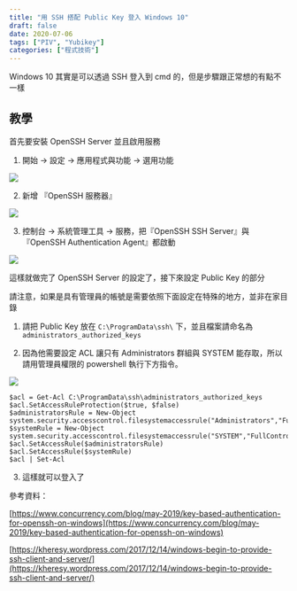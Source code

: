 ```yaml
---
title: "用 SSH 搭配 Public Key 登入 Windows 10"
draft: false
date: 2020-07-06
tags: ["PIV", "Yubikey"]
categories: ["程式技術"]
---
```


Windows 10 其實是可以透過 SSH 登入到 cmd 的，但是步驟跟正常想的有點不一樣

<!--more-->



## 教學

首先要安裝 OpenSSH Server 並且啟用服務

1. 開始 -> 設定 -> 應用程式與功能 -> 選用功能

![](https://hiy.tw/coding/win10_ssh/1.jpeg)

2. 新增 『OpenSSH 服務器』

![](https://hiy.tw/coding/win10_ssh/2.jpeg)

3. 控制台 -> 系統管理工具 -> 服務，把『OpenSSH SSH Server』與『OpenSSH Authentication Agent』都啟動

![](https://hiy.tw/coding/win10_ssh/3.jpeg)

這樣就做完了 OpenSSH Server 的設定了，接下來設定 Public Key 的部分

請注意，如果是具有管理員的帳號是需要依照下面設定在特殊的地方，並非在家目錄

1. 請把 Public Key 放在 `C:\ProgramData\ssh\` 下，並且檔案請命名為 `administrators_authorized_keys`

2. 因為他需要設定 ACL 讓只有 Administrators 群組與 SYSTEM 能存取，所以請用管理員權限的 powershell 執行下方指令。

![](https://hiy.tw/coding/win10_ssh/4.png)

```
$acl = Get-Acl C:\ProgramData\ssh\administrators_authorized_keys
$acl.SetAccessRuleProtection($true, $false)
$administratorsRule = New-Object system.security.accesscontrol.filesystemaccessrule("Administrators","FullControl","Allow")
$systemRule = New-Object system.security.accesscontrol.filesystemaccessrule("SYSTEM","FullControl","Allow")
$acl.SetAccessRule($administratorsRule)
$acl.SetAccessRule($systemRule)
$acl | Set-Acl
```

3. 這樣就可以登入了



參考資料：

[https://www.concurrency.com/blog/may-2019/key-based-authentication-for-openssh-on-windows](https://www.concurrency.com/blog/may-2019/key-based-authentication-for-openssh-on-windows)

[https://kheresy.wordpress.com/2017/12/14/windows-begin-to-provide-ssh-client-and-server/](https://kheresy.wordpress.com/2017/12/14/windows-begin-to-provide-ssh-client-and-server/)






